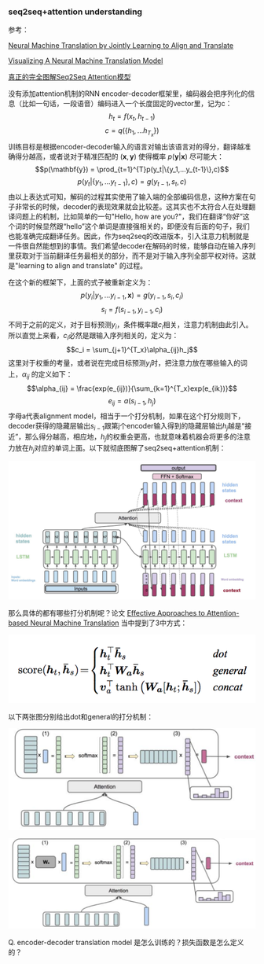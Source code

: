 ### seq2seq+attention understanding

参考：

[Neural Machine Translation by Jointly Learning to Align and Translate](https://arxiv.org/abs/1409.0473)

[Visualizing A Neural Machine Translation Model](https://jalammar.github.io/visualizing-neural-machine-translation-mechanics-of-seq2seq-models-with-attention/)

[真正的完全图解Seq2Seq Attention模型](https://zhuanlan.zhihu.com/p/40920384)

没有添加attention机制的RNN encoder-decoder框架里，编码器会把序列化的信息（比如一句话，一段语音）编码进入一个长度固定的vector里，记为c：
$$h_t = f(x_t,h_{t-1})$$
$$c = q(\{h_1,...h_{T_x}\})$$
训练目标是根据encoder-decoder输入的语言对输出该语言对的得分，翻译越准确得分越高，或者说对于精准匹配的 $(\mathbf{x}, \mathbf{y})$ 使得概率 $p(\mathbf{y}|\mathbf{x})$ 尽可能大：
$$p(\mathbf{y}) = \prod_{t=1}^{T}p(y_t|\{y_1,...y_{t-1}\},c)$$
$$p(y_t|\{y_1,...y_{t-1}\},c) = g(y_{t-1},s_t,c)$$
由以上表达式可知，解码的过程其实使用了输入端的全部编码信息，这种方案在句子非常长的时候，decoder的表现效果就会比较差。这其实也不太符合人在处理翻译问题上的机制，比如简单的一句"Hello, how are you?"，我们在翻译“你好”这个词的时候显然跟“hello”这个单词是直接强相关的，即便没有后面的句子，我们也能准确完成翻译任务。因此，作为seq2seq的改进版本，引入注意力机制就是一件很自然能想到的事情。我们希望decoder在解码的时候，能够自动在输入序列里获取对于当前翻译任务最相关的部分，而不是对于输入序列全部平权对待。这就是"learning to align and translate" 的过程。

在这个新的框架下，上面的式子被重新定义为：
$$p(y_i|y_1,...y_{i-1}, \mathbf{x}) = g(y_{i-1},s_i,c_i)$$
$$s_i = f(s_{i-1},y_{i-1},c_i)$$
不同于之前的定义，对于目标预测$y_i$，条件概率跟$c_i$相关，注意力机制由此引入。所以直觉上来看，$c_i$必然是跟输入序列相关的，定义为：
$$c_i = \sum_{j+1}^{T_x}\alpha_{ij}h_j$$
这里对于权重的考量，或者说在完成目标预测$y_i$时，把注意力放在哪些输入的词上，$\alpha_{ij}$ 的定义如下：
$$\alpha_{ij} = \frac{exp(e_{ij})}{\sum_{k=1}^{T_x}exp(e_{ik})}$$
$$e_{ij} = a(s_{i-1},h_j)$$
字母a代表alignment model，相当于一个打分机制，如果在这个打分规则下，decoder获得的隐藏层输出$s_{i-1}$跟第j个encoder输入得到的隐藏层输出$h_j$越是“接近”，那么得分越高，相应地，$h_j$的权重会更高，也就意味着机器会将更多的注意力放在$h_j$对应的单词上面。以下就彻底图解了seq2seq+attention机制：

![seq2seq-attention](attention.png)

那么具体的都有哪些打分机制呢？论文 [Effective Approaches to Attention-based Neural Machine Translation](https://arxiv.org/pdf/1508.04025.pdf) 当中提到了3中方式：

![](score.png)

以下两张图分别给出dot和general的打分机制：

![](dot.png)

![](general.png)

Q. encoder-decoder translation model 是怎么训练的？损失函数是怎么定义的？